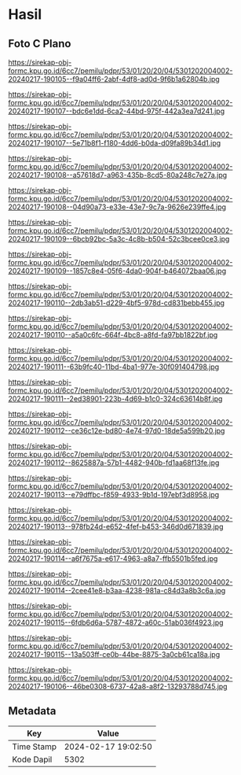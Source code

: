 # Hasil

## Foto C Plano

https://sirekap-obj-formc.kpu.go.id/6cc7/pemilu/pdpr/53/01/20/20/04/5301202004002-20240217-190105--f9a04ff6-2abf-4df8-ad0d-9f6b1a62804b.jpg

https://sirekap-obj-formc.kpu.go.id/6cc7/pemilu/pdpr/53/01/20/20/04/5301202004002-20240217-190107--bdc6e1dd-6ca2-44bd-975f-442a3ea7d241.jpg

https://sirekap-obj-formc.kpu.go.id/6cc7/pemilu/pdpr/53/01/20/20/04/5301202004002-20240217-190107--5e71b8f1-f180-4dd6-b0da-d09fa89b34d1.jpg

https://sirekap-obj-formc.kpu.go.id/6cc7/pemilu/pdpr/53/01/20/20/04/5301202004002-20240217-190108--a57618d7-a963-435b-8cd5-80a248c7e27a.jpg

https://sirekap-obj-formc.kpu.go.id/6cc7/pemilu/pdpr/53/01/20/20/04/5301202004002-20240217-190108--04d90a73-e33e-43e7-9c7a-9626e239ffe4.jpg

https://sirekap-obj-formc.kpu.go.id/6cc7/pemilu/pdpr/53/01/20/20/04/5301202004002-20240217-190109--6bcb92bc-5a3c-4c8b-b504-52c3bcee0ce3.jpg

https://sirekap-obj-formc.kpu.go.id/6cc7/pemilu/pdpr/53/01/20/20/04/5301202004002-20240217-190109--1857c8e4-05f6-4da0-904f-b464072baa06.jpg

https://sirekap-obj-formc.kpu.go.id/6cc7/pemilu/pdpr/53/01/20/20/04/5301202004002-20240217-190110--2db3ab51-d229-4bf5-978d-cd831bebb455.jpg

https://sirekap-obj-formc.kpu.go.id/6cc7/pemilu/pdpr/53/01/20/20/04/5301202004002-20240217-190110--a5a0c6fc-664f-4bc8-a8fd-fa97bb1822bf.jpg

https://sirekap-obj-formc.kpu.go.id/6cc7/pemilu/pdpr/53/01/20/20/04/5301202004002-20240217-190111--63b9fc40-11bd-4ba1-977e-30f091404798.jpg

https://sirekap-obj-formc.kpu.go.id/6cc7/pemilu/pdpr/53/01/20/20/04/5301202004002-20240217-190111--2ed38901-223b-4d69-b1c0-324c63614b8f.jpg

https://sirekap-obj-formc.kpu.go.id/6cc7/pemilu/pdpr/53/01/20/20/04/5301202004002-20240217-190112--ce36c12e-bd80-4e74-97d0-18de5a599b20.jpg

https://sirekap-obj-formc.kpu.go.id/6cc7/pemilu/pdpr/53/01/20/20/04/5301202004002-20240217-190112--8625887a-57b1-4482-940b-fd1aa68f13fe.jpg

https://sirekap-obj-formc.kpu.go.id/6cc7/pemilu/pdpr/53/01/20/20/04/5301202004002-20240217-190113--e79dffbc-f859-4933-9b1d-197ebf3d8958.jpg

https://sirekap-obj-formc.kpu.go.id/6cc7/pemilu/pdpr/53/01/20/20/04/5301202004002-20240217-190113--978fb24d-e652-4fef-b453-346d0d671839.jpg

https://sirekap-obj-formc.kpu.go.id/6cc7/pemilu/pdpr/53/01/20/20/04/5301202004002-20240217-190114--a6f7675a-e617-4963-a8a7-ffb5501b5fed.jpg

https://sirekap-obj-formc.kpu.go.id/6cc7/pemilu/pdpr/53/01/20/20/04/5301202004002-20240217-190114--2cee41e8-b3aa-4238-981a-c84d3a8b3c6a.jpg

https://sirekap-obj-formc.kpu.go.id/6cc7/pemilu/pdpr/53/01/20/20/04/5301202004002-20240217-190115--6fdb6d6a-5787-4872-a60c-51ab036f4923.jpg

https://sirekap-obj-formc.kpu.go.id/6cc7/pemilu/pdpr/53/01/20/20/04/5301202004002-20240217-190115--13a503ff-ce0b-44be-8875-3a0cb61ca18a.jpg

https://sirekap-obj-formc.kpu.go.id/6cc7/pemilu/pdpr/53/01/20/20/04/5301202004002-20240217-190106--46be0308-6737-42a8-a8f2-13293788d745.jpg


## Metadata

| Key        | Value               |
| ---------- | ------------------- |
| Time Stamp | 2024-02-17 19:02:50 |
| Kode Dapil | 5302                |



